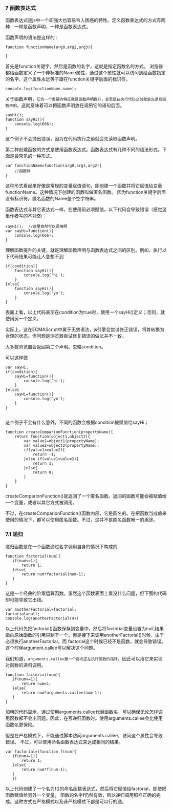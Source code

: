 ### 7 函数表达式

函数表达式是js中一个即强大也容易令人困惑的特性。定义函数表达式的方式有两种：一种是函数声明，一种是函数表达式。

函数声明的语法是这样的：

```
function functionName(arg0,arg2,arg3){

}

```
首先是function关键字，然后是函数的名字，这就是指定函数名的方式。 浏览器都给函数定义了一个非标准的Name属性，通过这个属性就可以访问到给函数指定的名字。这个属性永远等于跟在function关键字后面的标识符。

```
console.log(functionName.name);

```

关于函数声明，`它的一个重要的特征就是函数声明提升，意思是在执行代码之前就会先读取函数声明`。这就意味着可以把函数声明放在调用它的语句后面。

```
sayHi();
function sayHi(){
	console.log(666);
}
```

这个例子不会抛出错误，因为在代码执行之前就会先读取函数声明。

第二种创建函数的方式是使用函数表达式。函数表达式有几种不同的语法形式。下面是最常见的一种形式。

```
var functionName=function(arg0,arg1,arg2){
	//函数体
}

```

这种形式看起来好像是常规的变量赋值语句，即创建一个函数并将它赋值给变量functionName。这种情况下创建的函数叫做匿名函数。
因为function关键字后面没有标识符。匿名函数的Name是个空字符串。

函数表达式与其它表达式一样，在使用前必须赋值。以下代码会导致错误（感觉这里作者写的不对❎）：

```
sayHi();  //这里依然可以调用啊
var sayHi=function(){
	console.log(666);
}

```

理解函数提升的关键，就是理解函数声明与函数表达式之间的区别。例如，执行以下代码结果可能让人意想不到

```
if(condition){
	function sayHi(){
		console.log('hi');
	}
}else{
	function sayHi(){
		console.log('yo');
	}
}

```

表面上看，以上代码表示在condition为true时，使用一个sayHi()定义；否则，就使用另一个定义。

实际上，这在ECMAScript中属于无效语法，js引擎会尝试修正错误，将其转换为合理的状态。但问题是浏览器尝试修复错误的做法并不一致。

大多数浏览器会返回第二个声明。忽略condition。


可以这样做
```
var sayHi;
if(condition){
	sayHi=function(){
		console.log('hi');
	}
}else{
	sayHi=function(){
		console.log('yo');
	}
}


```
这个例子不会有什么意外，不同的函数会根据condition被赋值给sayHi；

```
function createComparionFunction(propertyName){
	return function(object1,object2){
		var value1=object1(propertyName);
		var value2=object2(propertyName);
		if(value1<value2){
			return -1;
		}else if(value1>value2){
			return 1;
		}else{
			return 0;
		}
	}
}
```

createComparionFunction()就返回了一个匿名函数。返回的函数可能会被赋值给一个变量，或者以其它方式被调用。

不过，在createComparionFunction()函数内部，它是匿名的。在把函数当成值来使用的情况下，都可以使用匿名函数。不过，这并不是匿名函数唯一的用途。



### 7.1 递归

 递归函数是在一个函数通过名字调用自身的情况下构成的

 ```
function factorial(num){
	if(num<=1){
		return 1;
	}else{
		return num*factorial(num-1);
	}
}

 ```

 这是一个经典的阶乘运算函数。虽然这个函数表面上看没什么问题，但下面的代码却可能导致它出错。

 ```
var anotherFactorial=factorial;
factorial=null;
console.log(anotherFactorial(4))
 ```

 以上代码先把factorial()函数保存到变量中，然后将factorial变量设置为null,结果指向原始函数的引用只剩下一个。但是接下来调用anotherFactorial()时候，由于必须执行anotherFactorial，而 factorial这个时候已经不是函数，就会导致错误。这个时候argument.callee可以解决这个问题。

 我们知道，`arguments.callee是一个指向正在执行函数的指针`。因此可以用它来实现对函数的递归调用。

 ```
function factorial(num){
	if(num<=1){
		return num=1;
	}else{
		return num*arguments.callee(num-1);
	}
}

 ```

 加粗的代码显示，通过使用arguments.callee代替函数名，可以确保无论怎样调用函数都不会出问题。因此，在写递归函数时。使用arguments.callee会比使用函数名更保险。

 但是在严格模式下，不能通过脚本访问arguments.callee，访问这个属性会导致错误。 不过，可以使用命名函数表达式来达成相同的结果。

 ```
var factorial=(function f(num){
	if(num<=1){
		return 1;
	}else{
		return num*f(num-1);
	}
	})

 ```

 以上代码创建了一个名为f()的命名函数表达式，然后将它赋值给factorial，即使把函数赋值给另外一个变量， 函数的名字f仍然有效，所以递归调用照样正确的完成。这种方式在严格模式以及非严格模式下都是可以行的通。
